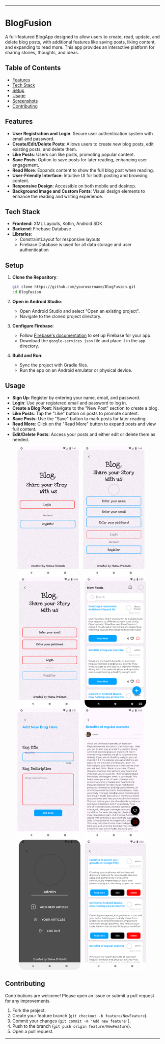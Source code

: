 
---

# BlogFusion

A full-featured BlogApp designed to allow users to create, read, update, and delete blog posts, with additional features like saving posts, liking content, and expanding to read more. This app provides an interactive platform for sharing stories, thoughts, and ideas.

## Table of Contents
- [Features](#features)
- [Tech Stack](#tech-stack)
- [Setup](#setup)
- [Usage](#usage)
- [Screenshots](#screenshots)
- [Contributing](#contributing)

## Features
- **User Registration and Login**: Secure user authentication system with email and password.
- **Create/Edit/Delete Posts**: Allows users to create new blog posts, edit existing posts, and delete them.
- **Like Posts**: Users can like posts, promoting popular content.
- **Save Posts**: Option to save posts for later reading, enhancing user engagement.
- **Read More**: Expands content to show the full blog post when reading.
- **User-Friendly Interface**: Intuitive UI for both posting and browsing content.
- **Responsive Design**: Accessible on both mobile and desktop.
- **Background Image and Custom Fonts**: Visual design elements to enhance the reading and writing experience.

## Tech Stack
- **Frontend**: XML Layouts, Kotlin, Android SDK
- **Backend**: Firebase Database
- **Libraries**: 
  - ConstraintLayout for responsive layouts
  - Firebase Database is used for all data storage and user authentication

## Setup
1. **Clone the Repository**:
    ```bash
    git clone https://github.com/yourusername/BlogFusion.git
    cd BlogFusion
    ```

2. **Open in Android Studio**:
   - Open Android Studio and select "Open an existing project".
   - Navigate to the cloned project directory.

3. **Configure Firebase**:
   - Follow [Firebase's documentation](https://firebase.google.com/docs/android/setup) to set up Firebase for your app.
   - Download the `google-services.json` file and place it in the `app` directory.

4. **Build and Run**:
   - Sync the project with Gradle files.
   - Run the app on an Android emulator or physical device.

## Usage
- **Sign Up**: Register by entering your name, email, and password.
- **Login**: Use your registered email and password to log in.
- **Create a Blog Post**: Navigate to the "New Post" section to create a blog.
- **Like Posts**: Tap the "Like" button on posts to promote content.
- **Save Posts**: Use the "Save" button to mark posts for later reading.
- **Read More**: Click on the "Read More" button to expand posts and view full content.
- **Edit/Delete Posts**: Access your posts and either edit or delete them as needed.

<p align="center">
  <img src="image1.png" alt="Home Screen" width="200" style="margin-right: 10px;"/>
  <img src="image2.png" alt="Login Screen" width="200" style="margin-right: 10px;"/>
  <img src="image3.png" alt="Create Post" width="200" style="margin-right: 10px;"/>
  <img src="image4.png" alt="Saved Posts" width="200"/>
  <img src="image5.png" alt="Home Screen" width="200" style="margin-right: 10px;"/>
  <img src="image6.png" alt="Login Screen" width="200" style="margin-right: 10px;"/>
  <img src="image7.png" alt="Create Post" width="200" style="margin-right: 10px;"/>
  <img src="image8.png" alt="Saved Posts" width="200"/>
</p>


## Contributing
Contributions are welcome! Please open an issue or submit a pull request for any improvements.

1. Fork the project.
2. Create your feature branch (`git checkout -b feature/NewFeature`).
3. Commit your changes (`git commit -m 'Add new feature'`).
4. Push to the branch (`git push origin feature/NewFeature`).
5. Open a pull request.


---
